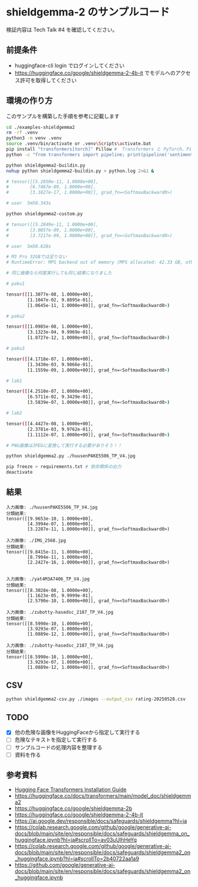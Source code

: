 # shieldgemma-2 のサンプルコード

検証内容は Tech Talk #4 を確認してください。

## 前提条件

- huggingface-cli login でログインしてください
- https://huggingface.co/google/shieldgemma-2-4b-it でモデルへのアクセス許可を取得してください


## 環境の作り方

このサンプルを構築した手順を参考に記載します

```sh
cd ./examples-shieldgemma2
rm -rf .venv
python3 -m venv .venv
source .venv/bin/activate or .venv\Scripts\activate.bat
pip install "transformers[torch]" Pillow #  Transformers と PyTorch、Pillow のインストール
python -c "from transformers import pipeline; print(pipeline('sentiment-analysis')('we love you'))" # 確認

python shieldgemma2-buildin.py
nohup python shieldgemma2-buildin.py > python.log 2>&1 &

# tensor([[5.2850e-11, 1.0000e+00],
#        [6.7467e-09, 1.0000e+00],
#        [3.1827e-17, 1.0000e+00]], grad_fn=<SoftmaxBackward0>)

# user	5m50.343s

python shieldgemma2-custom.py

# tensor([[5.2849e-11, 1.0000e+00],
#        [3.0857e-09, 1.0000e+00],
#        [3.7217e-09, 1.0000e+00]], grad_fn=<SoftmaxBackward0>)

# user	5m50.628s

# M3 Pro 32GBでは足りない
# RuntimeError: MPS backend out of memory (MPS allocated: 42.33 GB, other allocations: 3.00 GB, max allowed: 45.90 GB). Tried to allocate 3.00 GB on private pool. Use PYTORCH_MPS_HIGH_WATERMARK_RATIO=0.0 to disable upper limit for memory allocations (may cause system failure).

# 同じ画像なら何度実行しても同じ結果になりました

# paku1

tensor([[1.3077e-08, 1.0000e+00],
        [1.1047e-02, 9.8895e-01],
        [1.0645e-11, 1.0000e+00]], grad_fn=<SoftmaxBackward0>)

# paku2

tensor([[1.0985e-08, 1.0000e+00],
        [3.1323e-04, 9.9969e-01],
        [1.8727e-12, 1.0000e+00]], grad_fn=<SoftmaxBackward0>)

# paku3

tensor([[4.1718e-07, 1.0000e+00],
        [1.3430e-03, 9.9866e-01],
        [1.1559e-09, 1.0000e+00]], grad_fn=<SoftmaxBackward0>)

# lab1

tensor([[4.2510e-07, 1.0000e+00],
        [6.5711e-02, 9.3429e-01],
        [3.5839e-07, 1.0000e+00]], grad_fn=<SoftmaxBackward0>)

# lab2

tensor([[4.4427e-08, 1.0000e+00],
        [2.3781e-03, 9.9762e-01],
        [1.1112e-07, 1.0000e+00]], grad_fn=<SoftmaxBackward0>)

# PNG画像はJPEGに変換して実行する必要がありそう！！

python shieldgemma2.py ./huusenPAKE5506_TP_V4.jpg

pip freeze > requirements.txt # 依存関係の出力
deactivate
```

## 結果

```
入力画像: ./huusenPAKE5506_TP_V4.jpg
分類結果:
tensor([[9.9653e-10, 1.0000e+00],
        [4.3994e-07, 1.0000e+00],
        [3.2287e-11, 1.0000e+00]], grad_fn=<SoftmaxBackward0>)

入力画像: ./IMG_2568.jpg
分類結果:
tensor([[9.8415e-11, 1.0000e+00],
        [8.7994e-11, 1.0000e+00],
        [2.2427e-16, 1.0000e+00]], grad_fn=<SoftmaxBackward0>)


入力画像: ./yat4M3A7406_TP_V4.jpg
分類結果:
tensor([[8.3028e-08, 1.0000e+00],
        [1.1623e-05, 9.9999e-01],
        [2.5790e-10, 1.0000e+00]], grad_fn=<SoftmaxBackward0>)

入力画像: ./zubotty-hasedsc_2187_TP_V4.jpg
分類結果:
tensor([[8.5990e-10, 1.0000e+00],
        [3.9293e-07, 1.0000e+00],
        [1.0889e-12, 1.0000e+00]], grad_fn=<SoftmaxBackward0>)

入力画像: ./zubotty-hasedsc_2187_TP_V4.jpg
分類結果:
tensor([[8.5990e-10, 1.0000e+00],
        [3.9293e-07, 1.0000e+00],
        [1.0889e-12, 1.0000e+00]], grad_fn=<SoftmaxBackward0>)

```

## CSV

```sh
python shieldgemma2-csv.py ./images --output_csv rating-20250528.csv
```

## TODO

- [x] 他の危険な画像をHuggingFaceから指定して実行する
- [ ] 危険なテキストを指定して実行する
- [ ] サンプルコードの処理内容を整理する
- [ ] 資料を作る

## 参考資料

- [Hugging Face Transformers Installation Guide](https://huggingface.co/docs/transformers/ja/installation)
- https://huggingface.co/docs/transformers/main/model_doc/shieldgemma2
- https://huggingface.co/google/shieldgemma-2b
- https://huggingface.co/google/shieldgemma-2-4b-it
- https://ai.google.dev/responsible/docs/safeguards/shieldgemma?hl=ja
- https://colab.research.google.com/github/google/generative-ai-docs/blob/main/site/en/responsible/docs/safeguards/shieldgemma_on_huggingface.ipynb?hl=ja#scrollTo=av03uUlhHeYq
- https://colab.research.google.com/github/google/generative-ai-docs/blob/main/site/en/responsible/docs/safeguards/shieldgemma2_on_huggingface.ipynb?hl=ja#scrollTo=2b40722aa1a9
- https://github.com/google/generative-ai-docs/blob/main/site/en/responsible/docs/safeguards/shieldgemma2_on_huggingface.ipynb
